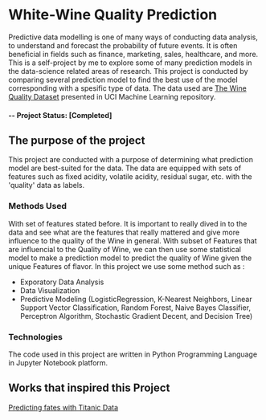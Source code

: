 # White-Wine Quality Prediction
Predictive data modelling is one of many ways of conducting data analysis, to understand and forecast the probability of future events. It is often beneficial in fields such as finance, marketing, sales, healthcare, and more. This is a self-project by me to explore some of many prediction models in the data-science related areas of research. This project is conducted by comparing several prediction model to find the best use of the model corresponding with a spesific type of data. The data used are [The Wine Quality Dataset](https://archive.ics.uci.edu/ml/datasets/Wine+Quality) presented in UCI Machine Learning repository.

#### -- Project Status: [Completed]

## The purpose of the project
This project are conducted with a purpose of determining what prediction model are best-suited for the data. The data are equipped with sets of features such as fixed acidity, volatile acidity, residual sugar, etc. with the 'quality' data as labels. 

### Methods Used
With set of features stated before. It is important to really dived in to the data and see what are the features that really mattered and give more influence to the quality of the Wine in general. With subset of Features that are influencial to the Quality of Wine, we can then use some statistical model to make a prediction model to predict the quality of Wine given the unique Features of flavor.
In this project we use some method such as :
* Exporatory Data Analysis
* Data Visualization
* Predictive Modeling (LogisticRegression, K-Nearest Neighbors, Linear Support Vector Classification, Random Forest, Naive Bayes Classifier, Perceptron Algorithm, Stochastic Gradient Decent, and Decision Tree)

### Technologies
The code used in this project are written in Python Programming Language in Jupyter Notebook platform.

## Works that inspired this Project
[Predicting fates with Titanic Data](https://www.kaggle.com/code/aloisiovaleriojr/predicting-fates-with-titanic-data/notebook)
